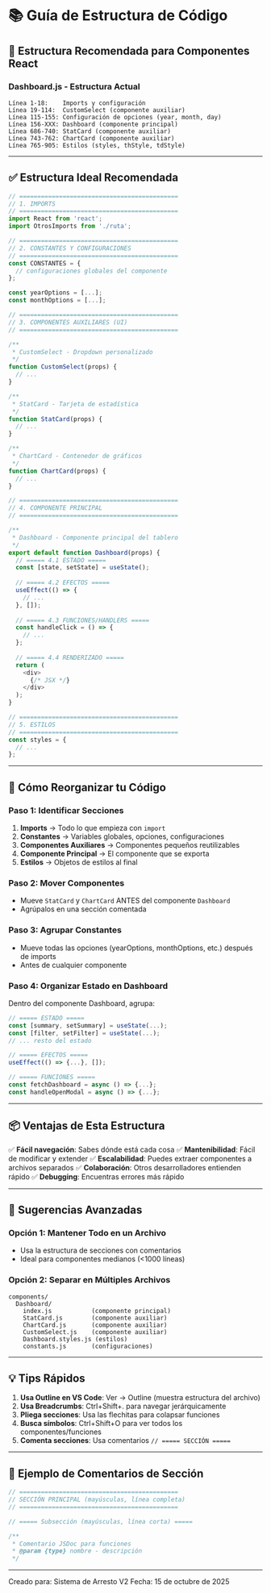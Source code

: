 # 📚 Guía de Estructura de Código

## 🎯 Estructura Recomendada para Componentes React

### Dashboard.js - Estructura Actual

```
Línea 1-18:    Imports y configuración
Línea 19-114:  CustomSelect (componente auxiliar)
Línea 115-155: Configuración de opciones (year, month, day)
Línea 156-XXX: Dashboard (componente principal)
Línea 686-740: StatCard (componente auxiliar)
Línea 743-762: ChartCard (componente auxiliar)
Línea 765-905: Estilos (styles, thStyle, tdStyle)
```

---

## ✅ Estructura Ideal Recomendada

```javascript
// ============================================
// 1. IMPORTS
// ============================================
import React from 'react';
import OtrosImports from './ruta';

// ============================================
// 2. CONSTANTES Y CONFIGURACIONES
// ============================================
const CONSTANTES = {
  // configuraciones globales del componente
};

const yearOptions = [...];
const monthOptions = [...];

// ============================================
// 3. COMPONENTES AUXILIARES (UI)
// ============================================

/**
 * CustomSelect - Dropdown personalizado
 */
function CustomSelect(props) {
  // ...
}

/**
 * StatCard - Tarjeta de estadística
 */
function StatCard(props) {
  // ...
}

/**
 * ChartCard - Contenedor de gráficos
 */
function ChartCard(props) {
  // ...
}

// ============================================
// 4. COMPONENTE PRINCIPAL
// ============================================

/**
 * Dashboard - Componente principal del tablero
 */
export default function Dashboard(props) {
  // ===== 4.1 ESTADO =====
  const [state, setState] = useState();
  
  // ===== 4.2 EFECTOS =====
  useEffect(() => {
    // ...
  }, []);
  
  // ===== 4.3 FUNCIONES/HANDLERS =====
  const handleClick = () => {
    // ...
  };
  
  // ===== 4.4 RENDERIZADO =====
  return (
    <div>
      {/* JSX */}
    </div>
  );
}

// ============================================
// 5. ESTILOS
// ============================================
const styles = {
  // ...
};
```

---

## 🔧 Cómo Reorganizar tu Código

### Paso 1: Identificar Secciones
1. **Imports** → Todo lo que empieza con `import`
2. **Constantes** → Variables globales, opciones, configuraciones
3. **Componentes Auxiliares** → Componentes pequeños reutilizables
4. **Componente Principal** → El componente que se exporta
5. **Estilos** → Objetos de estilos al final

### Paso 2: Mover Componentes
- Mueve `StatCard` y `ChartCard` ANTES del componente `Dashboard`
- Agrúpalos en una sección comentada

### Paso 3: Agrupar Constantes
- Mueve todas las opciones (yearOptions, monthOptions, etc.) después de imports
- Antes de cualquier componente

### Paso 4: Organizar Estado en Dashboard
Dentro del componente Dashboard, agrupa:
```javascript
// ===== ESTADO =====
const [summary, setSummary] = useState(...);
const [filter, setFilter] = useState(...);
// ... resto del estado

// ===== EFECTOS =====
useEffect(() => {...}, []);

// ===== FUNCIONES =====
const fetchDashboard = async () => {...};
const handleOpenModal = async () => {...};
```

---

## 📦 Ventajas de Esta Estructura

✅ **Fácil navegación**: Sabes dónde está cada cosa
✅ **Mantenibilidad**: Fácil de modificar y extender
✅ **Escalabilidad**: Puedes extraer componentes a archivos separados
✅ **Colaboración**: Otros desarrolladores entienden rápido
✅ **Debugging**: Encuentras errores más rápido

---

## 🚀 Sugerencias Avanzadas

### Opción 1: Mantener Todo en un Archivo
- Usa la estructura de secciones con comentarios
- Ideal para componentes medianos (<1000 líneas)

### Opción 2: Separar en Múltiples Archivos
```
components/
  Dashboard/
    index.js           (componente principal)
    StatCard.js        (componente auxiliar)
    ChartCard.js       (componente auxiliar)
    CustomSelect.js    (componente auxiliar)
    Dashboard.styles.js (estilos)
    constants.js       (configuraciones)
```

---

## 💡 Tips Rápidos

1. **Usa Outline en VS Code**: Ver → Outline (muestra estructura del archivo)
2. **Usa Breadcrumbs**: Ctrl+Shift+. para navegar jerárquicamente
3. **Pliega secciones**: Usa las flechitas para colapsar funciones
4. **Busca símbolos**: Ctrl+Shift+O para ver todos los componentes/funciones
5. **Comenta secciones**: Usa comentarios `// ===== SECCIÓN =====`

---

## 🎨 Ejemplo de Comentarios de Sección

```javascript
// ============================================
// SECCIÓN PRINCIPAL (mayúsculas, línea completa)
// ============================================

// ===== Subsección (mayúsculas, línea corta) =====

/**
 * Comentario JSDoc para funciones
 * @param {type} nombre - descripción
 */
```

---

Creado para: Sistema de Arresto V2
Fecha: 15 de octubre de 2025
